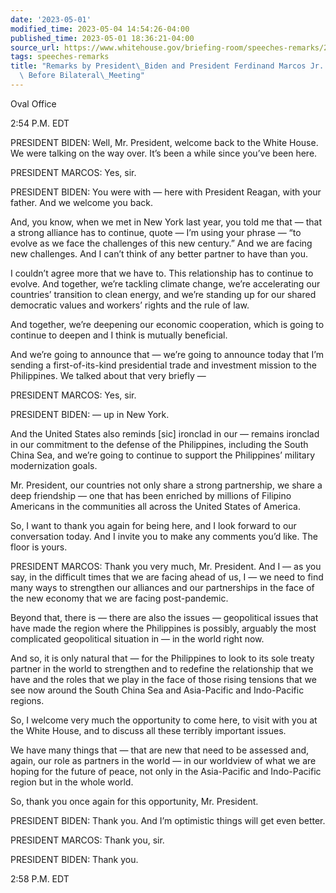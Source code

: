 ```yaml
---
date: '2023-05-01'
modified_time: 2023-05-04 14:54:26-04:00
published_time: 2023-05-01 18:36:21-04:00
source_url: https://www.whitehouse.gov/briefing-room/speeches-remarks/2023/05/01/remarks-by-president-biden-and-president-ferdinand-marcos-jr-of-the-philippines-before/
tags: speeches-remarks
title: "Remarks by President\_Biden and President Ferdinand Marcos Jr. of the Philippines\
  \ Before Bilateral\_Meeting"
---
```

 
Oval Office

2:54 P.M. EDT

PRESIDENT BIDEN: Well, Mr. President, welcome back to the White House.
We were talking on the way over. It’s been a while since you’ve been
here.

PRESIDENT MARCOS: Yes, sir.

PRESIDENT BIDEN: You were with — here with President Reagan, with your
father. And we welcome you back.

And, you know, when we met in New York last year, you told me that —
that a strong alliance has to continue, quote — I’m using your phrase —
“to evolve as we face the challenges of this new century.” And we are
facing new challenges. And I can’t think of any better partner to have
than you.

I couldn’t agree more that we have to. This relationship has to continue
to evolve. And together, we’re tackling climate change, we’re
accelerating our countries’ transition to clean energy, and we’re
standing up for our shared democratic values and workers’ rights and the
rule of law.

And together, we’re deepening our economic cooperation, which is going
to continue to deepen and I think is mutually beneficial.

And we’re going to announce that — we’re going to announce today that
I’m sending a first-of-its-kind presidential trade and investment
mission to the Philippines. We talked about that very briefly —

PRESIDENT MARCOS: Yes, sir.

PRESIDENT BIDEN: — up in New York.

And the United States also reminds \[sic\] ironclad in our — remains
ironclad in our commitment to the defense of the Philippines, including
the South China Sea, and we’re going to continue to support the
Philippines’ military modernization goals.

Mr. President, our countries not only share a strong partnership, we
share a deep friendship — one that has been enriched by millions of
Filipino Americans in the communities all across the United States of
America.

So, I want to thank you again for being here, and I look forward to our
conversation today. And I invite you to make any comments you’d like.
The floor is yours.

PRESIDENT MARCOS: Thank you very much, Mr. President. And I — as you
say, in the difficult times that we are facing ahead of us, I — we need
to find many ways to strengthen our alliances and our partnerships in
the face of the new economy that we are facing post-pandemic.

Beyond that, there is — there are also the issues — geopolitical issues
that have made the region where the Philippines is possibly, arguably
the most complicated geopolitical situation in — in the world right now.

And so, it is only natural that — for the Philippines to look to its
sole treaty partner in the world to strengthen and to redefine the
relationship that we have and the roles that we play in the face of
those rising tensions that we see now around the South China Sea and
Asia-Pacific and Indo-Pacific regions.

So, I welcome very much the opportunity to come here, to visit with you
at the White House, and to discuss all these terribly important issues.

We have many things that — that are new that need to be assessed and,
again, our role as partners in the world — in our worldview of what we
are hoping for the future of peace, not only in the Asia-Pacific and
Indo-Pacific region but in the whole world.

So, thank you once again for this opportunity, Mr. President.

PRESIDENT BIDEN: Thank you. And I’m optimistic things will get even
better.

PRESIDENT MARCOS: Thank you, sir.

PRESIDENT BIDEN: Thank you.

2:58 P.M. EDT
